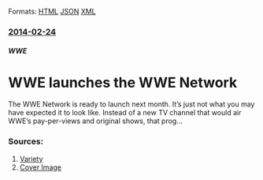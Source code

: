 
Formats: [HTML](/news/2014/02/24/wwe-launches-the-wwe-network.html)  [JSON](/news/2014/02/24/wwe-launches-the-wwe-network.json)  [XML](/news/2014/02/24/wwe-launches-the-wwe-network.xml)  

### [2014-02-24](/news/2014/02/24/index.md)

##### WWE
# WWE launches the WWE Network 

The WWE Network is ready to launch next month. It’s just not what you may have expected it to look like. Instead of a new TV channel that would air WWE’s pay-per-views and original shows, that prog…


### Sources:

1. [Variety](https://variety.com/2014/digital/news/wwe-network-to-launch-in-february-as-streaming-service-1201036864/)
1. [Cover Image](https://pmcvariety.files.wordpress.com/2014/01/wwe_ps_home_wm_29_v16.jpeg?w=700&#038;h=393&#038;crop=1)

